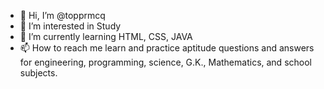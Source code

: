 - 👋 Hi, I’m @topprmcq
- 👀 I’m interested in Study
- 🌱 I’m currently learning HTML, CSS, JAVA 
- 📫 How to reach me learn and practice aptitude questions and answers for engineering, programming, science, G.K., Mathematics, and school subjects.

<!---
topprmcq/topprmcq is a ✨ special ✨ repository because its `README.md` (this file) appears on your GitHub profile.
You can click the Preview link to take a look at your changes.
--->
